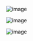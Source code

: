 ![image](https://github.com/nitindantu/Healthcare/assets/41870240/35fe9111-ff79-4b45-b00a-906e664a1168)


![image](https://github.com/nitindantu/Healthcare/assets/41870240/d6fc6a8c-4a09-4413-8eac-2c6ed595ea96)


![image](https://github.com/nitindantu/Healthcare/assets/41870240/9e0dd16b-47d9-4194-8e0b-ac3f437c98ca)


